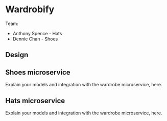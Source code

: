 # Wardrobify

Team:

* Anthony Spence - Hats
* Dennie Chan - Shoes

## Design

## Shoes microservice

Explain your models and integration with the wardrobe
microservice, here.

## Hats microservice

Explain your models and integration with the wardrobe
microservice, here.
